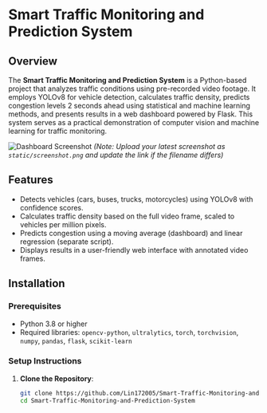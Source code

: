 # Smart Traffic Monitoring and Prediction System

## Overview
The **Smart Traffic Monitoring and Prediction System** is a Python-based project that analyzes traffic conditions using pre-recorded video footage. It employs YOLOv8 for vehicle detection, calculates traffic density, predicts congestion levels 2 seconds ahead using statistical and machine learning methods, and presents results in a web dashboard powered by Flask. This system serves as a practical demonstration of computer vision and machine learning for traffic monitoring.

![Dashboard Screenshot](https://github.com/Lin172005/Smart-Traffic-Monitoring-and-Prediction-System/blob/main/static/screenshot.png?raw=true)
*(Note: Upload your latest screenshot as `static/screenshot.png` and update the link if the filename differs)*

## Features
- Detects vehicles (cars, buses, trucks, motorcycles) using YOLOv8 with confidence scores.
- Calculates traffic density based on the full video frame, scaled to vehicles per million pixels.
- Predicts congestion using a moving average (dashboard) and linear regression (separate script).
- Displays results in a user-friendly web interface with annotated video frames.

## Installation

### Prerequisites
- Python 3.8 or higher
- Required libraries: `opencv-python`, `ultralytics`, `torch`, `torchvision`, `numpy`, `pandas`, `flask`, `scikit-learn`

### Setup Instructions
1. **Clone the Repository**:
   ```bash
   git clone https://github.com/Lin172005/Smart-Traffic-Monitoring-and-Prediction-System.git
   cd Smart-Traffic-Monitoring-and-Prediction-System

